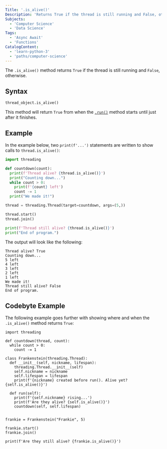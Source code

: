 ```yaml
---
Title: '.is_alive()'
Description: 'Returns True if the thread is still running and False, otherwise.'
Subjects:
  - 'Computer Science'
  - 'Data Science'
Tags:
  - 'Async Await'
  - 'Functions'
CatalogContent:
  - 'learn-python-3'
  - 'paths/computer-science'
---
```


The `.is_alive()` method returns `True` if the thread is still running and `False`, otherwise.

## Syntax

```pseudo
thread_object.is_alive()
```

This method will return `True` from when the [`.run()`](https://www.codecademy.com/resources/docs/python/threading/run) method starts until just after it finishes.

## Example

In the example below, two `print(f'...')` statements are written to show calls to `thread.is_alive()`:

```py
import threading

def countdown(count):
  print(f'Thread alive? {thread.is_alive()}')
  print("Counting down...")
  while count > 0:
    print(f'{count} left')
    count -= 1
  print("We made it!")

thread = threading.Thread(target=countdown, args=(5,))

thread.start()
thread.join()

print(f'Thread still alive? {thread.is_alive()}')
print("End of program.")
```

The output will look like the following:

```shell
Thread alive? True
Counting down...
5 left
4 left
3 left
2 left
1 left
We made it!
Thread still alive? False
End of program.
```

## Codebyte Example

The following example goes further with showing where and when the `.is_alive()` method returns `True`:

```codebyte/python
import threading

def countdown(thread, count):
  while count > 0:
    count -= 1

class Frankenstein(threading.Thread):
  def __init__(self, nickname, lifespan):
    threading.Thread.__init__(self)
    self.nickname = nickname
    self.lifespan = lifespan
    print(f'{nickname} created before run(). Alive yet? {self.is_alive()}')

  def run(self):
    print(f'{self.nickname} rising...')
    print(f'Are they alive? {self.is_alive()}')
    countdown(self, self.lifespan)


frankie = Frankenstein("Frankie", 5)

frankie.start()
frankie.join()

print(f'Are they still alive? {frankie.is_alive()}')
```
